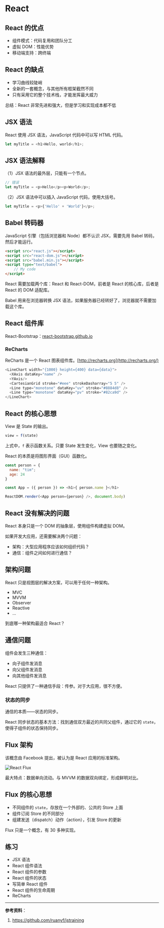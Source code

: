 # React

## React 的优点

- 组件模式：代码复用和团队分工
- 虚拟 DOM：性能优势
- 移动端支持：跨终端

## React 的缺点

- 学习曲线较陡峭
- 全新的一套概念，与其他所有框架截然不同
- 只有采用它的整个技术栈，才能发挥最大威力

总结：React 非常先进和强大，但是学习和实现成本都不低

## JSX 语法

React 使用 JSX 语法，JavaScript 代码中可以写 HTML 代码。

```js
let myTitle = <h1>Hello, world</h1>;
```

## JSX 语法解释

（1）JSX 语法的最外层，只能有一个节点。

```js
// 错误
let myTitle = <p>Hello</p><p>World</p>;
```

（2）JSX 语法中可以插入 JavaScript 代码，使用大括号。

```js
let myTitle = <p>{'Hello' + 'World'}</p>;
```

## Babel 转码器

JavaScript 引擎（包括浏览器和 Node）都不认识 JSX，需要先用 Babel 转码，然后才能运行。

```html
<script src="react.js"></script>
<script src="react-dom.js"></script>
<script src="babel.min.js"></script>
<script type="text/babel">
    // My code
</script>
```

React 需要加载两个库：React 和 React-DOM，前者是 React 的核心库，后者是 React 的 DOM 适配库。

Babel 用来在浏览器转换 JSX 语法，如果服务器已经转好了，浏览器就不需要加载这个库。

## React 组件库

React-Bootstrap：[react-bootstrap.github.io](https://react-bootstrap.github.io/)

### ReCharts

ReCharts 是一个 React 图表组件库。[http://recharts.org](http://recharts.org/)

```js
<LineChart width="{1000} height={400} data={data}">
  <XAxis dataKey="name" />
  <YAxis/>
  <CartesianGrid stroke="#eee" strokeDasharray="5 5" />
  <Line type="monotone" dataKey="uv" stroke="#8884d8" />
  <Line type="monotone" dataKey="pv" stroke="#82ca9d" />
</LineChart>
```

## React 的核心思想

View 是 State 的输出。

```js
view = f(state)
```

上式中，`f` 表示函数关系。只要 State 发生变化，View 也要随之变化。

React 的本质是将图形界面（GUI）函数化。

```js
const person = {
  name: "tim";
  age: 24
}

const App = ({ person }) => <h1>{ person.name }</h1>

ReactDOM.render(<App person={person} />, document.body)
```

## React 没有解决的问题

React 本身只是一个 DOM 的抽象层，使用组件构建虚拟 DOM。

如果开发大应用，还需要解决两个问题：

- 架构：大型应用程序应该如何组织代码？
- 通信：组件之间如何进行通信？

## 架构问题

React 只是视图层的解决方案，可以用于任何一种架构。

- MVC
- MVVM
- Observer
- Reactive
- ...

到底哪一种架构最适合 React？

## 通信问题

组件会发生三种通信：

- 向子组件发消息
- 向父组件发消息
- 向其他组件发消息

React 只提供了一种通信手段：传参。对于大应用，很不方便。

### 状态的同步

通信的本质——状态的同步。

React 同步状态的基本方法：找到通信双方最近的共同父组件，通过它的 `state`，使得子组件的状态保持同步。

## Flux 架构

该概念由 Facebook 提出，被认为是 React 应用的标准架构。

![React Flux](https://cdn.jsdelivr.net/gh/tianheg/static@main/img/react-flux.png)

最大特点：数据单向流动。与 MVVM 的数据双向绑定，形成鲜明对比。

## Flux 的核心思想

- 不同组件的 `state`，存放在一个外部的、公共的 Store 上面
- 组件订阅 Store 的不同部分
- 组建发送（dispatch）动作（action），引发 Store 的更新

Flux 只是一个概念，有 30 多种实现。

## 练习

- JSX 语法
- React 组件语法
- React 组件的参数
- React 组件的状态
- 写简单 React 组件
- React 组件的生命周期
- ReCharts

---

**参考资料**：

1. <https://github.com/ruanyf/jstraining>
